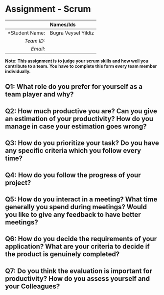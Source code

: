 # Assignment - Scrum

|                 | **Names/Ids**  |
|----------------:|:---------------|
| *Student Name:  |   Bugra Veysel Yildiz             |
| *Team ID:*      |                |
| *Email:*        |                |                      


**Note: This assignment is to judge your scrum skills and how well you contribute to a team. You have to complete this form every team member individually.** 

## Q1: What role do you prefer for yourself as a team player and why?

## Q2: How much productive you are? Can you give an estimation of your productivity? How do you manage in case your estimation goes wrong?

## Q3: How do you prioritize your task? Do you have any specific criteria which you follow every time?

## Q4: How do you follow the progress of your project?

## Q5: How do you interact in a meeting? What time generally you spend during meetings? Would you like to give any feedback to have better meetings?

## Q6: How do you decide the requirements of your application? What are your criteria to decide if the product is genuinely completed?

## Q7: Do you think the evaluation is important for productivity? How do you assess yourself and your Colleagues? 